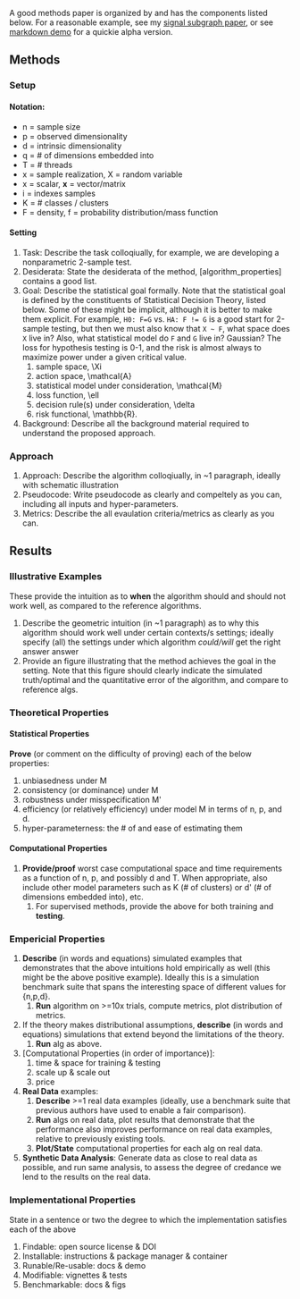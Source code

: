 A good methods paper is organized by and has the components listed below.
For a reasonable example, see my [signal subgraph paper](http://ieeexplore.ieee.org/document/6341752/), or see [markdown demo](https://github.com/neurodata/checklists/blob/master/Tutorials/MATLAB/algs_example/methods_paper_example.md) for a quickie alpha version.




## Methods




### Setup


#### Notation:

- n = sample size
- p = observed dimensionality
- d = intrinsic dimensionality
- q = # of dimensions embedded into
- T = # threads
- x = sample realization, X = random variable
- x = scalar, **x** = vector/matrix
- i = indexes samples
- K = # classes / clusters
- F = density, f = probability distribution/mass function

#### Setting

1. Task: Describe the task colloqiually, for example, we are developing a nonparametric 2-sample test.
1. Desiderata: State the desiderata of the method, [algorithm_properties] contains a good list.
1. Goal: Describe the statistical goal formally. Note that the statistical goal is defined by the constituents of Statistical Decision Theory, listed below. Some of these might be implicit, although it is better to make them explicit.  For example,  `H0: F=G` vs. `HA: F != G` is a good start for 2-sample testing, but then we must also know that `X ~ F`, what space does `X` live in?  Also, what statistical model do `F` and `G` live in? Gaussian? The loss for hypothesis testing is 0-1, and the risk is almost always to maximize power under a given critical value.    
    1. sample space, \Xi
    2. action space, \mathcal{A}
    3. statistical model under consideration, \mathcal{M}
    4. loss function, \ell
    5. decision rule(s) under consideration, \delta 
    6. risk functional, \mathbb{R}.
4. Background: Describe all the background material required to understand the proposed approach.




### Approach

1. Approach: Describe the algorithm colloqiually, in ~1 paragraph, ideally with schematic illustration 
2. Pseudocode: Write pseudocode as clearly and compeltely as you can, including all inputs and hyper-parameters.
1. Metrics: Describe the all evaulation criteria/metrics as clearly as you can.
  

## Results

### Illustrative Examples

These provide the intuition as to **when** the algorithm should and should not work well, as compared to the reference algorithms.

1. Describe the geometric intuition (in ~1 paragraph) as to why this algorithm should work well under certain contexts/s settings; ideally specify (all) the settings under which algorithm *could/will* get the right answer
answer
1. Provide an figure illustrating that the method achieves the goal in the setting.  Note that this figure should clearly indicate the simulated truth/optimal and the quantitative error of the algorithm, and compare to reference algs.


### Theoretical  Properties

#### Statistical Properties

**Prove** (or comment on the difficulty of proving) each of the below properties:
1. unbiasedness under M
2. consistency (or dominance) under M
3. robustness under misspecification M'
4. efficiency (or relatively efficiency) under model M in terms of n, p, and d. 
5. hyper-parameterness: the # of and ease of estimating them




#### Computational Properties

1. **Provide/proof** worst case computational space and time requirements as a function of n, p, and possibly d  and T.  When appropriate, also include other model parameters such as K (# of clusters) or d' (# of dimensions embedded into), etc. 
    1. For supervised methods, provide the above for both training and **testing**.




### Empericial Properties


1. **Describe** (in words and equations) simulated examples that demonstrates that the above intuitions hold empirically as well (this might be the above positive example).  Ideally this is a simulation benchmark suite that spans the interesting space of different values for {n,p,d}.
    1. **Run** algorithm on >=10x trials, compute metrics, plot distribution of metrics.
1. If the theory makes distributional assumptions, **describe** (in words and equations) simulations that extend beyond the limitations of the theory.
    1. **Run** alg as above.
1. [Computational Properties (in order of importance)]:
    1. time & space for training & testing
    2. scale up & scale out
    3. price
1. **Real Data** examples: 
    1. **Describe** >=1 real data examples (ideally, use a benchmark suite that previous authors have used to enable a fair comparison).
    1. **Run** algs on real data, plot results that demonstrate that the performance also improves performance on real data examples, relative to previously existing tools.
    1. **Plot/State** computational properties for each alg on real data.
1. **Synthetic Data Analysis**: Generate data as close to real data as possible, and run same analysis, to assess the degree of credance we lend to the results on the real data.




### Implementational Properties

State in a sentence or two the degree to which the implementation satisfies each of the above

1. Findable: open source license & DOI
2. Installable: instructions & package manager & container
3. Runable/Re-usable: docs & demo
4. Modifiable: vignettes & tests
5. Benchmarkable: docs & figs


